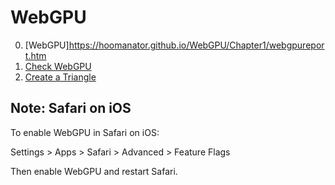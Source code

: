 # WebGPU

0. [WebGPU]<https://hoomanator.github.io/WebGPU/Chapter1/webgpureport.htm>
1. [Check WebGPU](https://hoomanator.github.io/WebGPU/gpu001/dist/index.html)
2. [Create a Triangle](https://hoomanator.github.io/WebGPU/gpu002/dist/index.html)

## Note: Safari on iOS
To enable WebGPU in Safari on iOS:

Settings > Apps > Safari > Advanced > Feature Flags

Then enable WebGPU and restart Safari.


